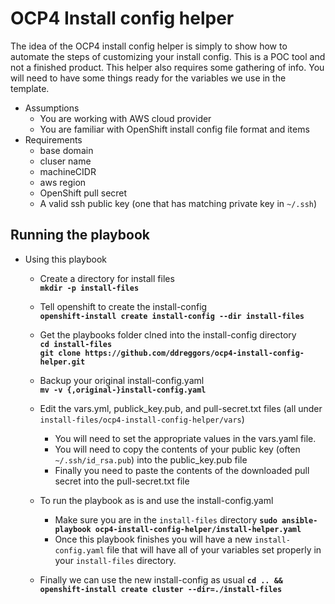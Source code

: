 # OCP4 Install config helper

The idea of the OCP4 install config helper is simply to show how to automate the steps of customizing your install config. This is a POC tool and not a finished product. This helper also requires some gathering of info. You will need to have some things ready for the variables we use in the template.

- Assumptions<br />
   - You are working with AWS cloud provider<br />
   - You are familiar with OpenShift install config file format and items<br />
- Requirements<br />
   - base domain<br />
   - cluser name<br />
   - machineCIDR<br />
   - aws region<br />
   - OpenShift pull secret<br />
   - A valid ssh public key (one that has matching private key in `~/.ssh`)

## Running the playbook
- Using this playbook<br />
  - Create a directory for install files<br />
    **`mkdir -p install-files`**

  - Tell openshift to create the install-config<br />
    **`openshift-install create install-config --dir install-files`**

  - Get the playbooks folder clned into the install-config directory<br />
    **`cd install-files`**<br />
    **`git clone https://github.com/ddreggors/ocp4-install-config-helper.git`**

  - Backup your original install-config.yaml<br />
    **`mv -v {,original-}install-config.yaml`**

  - Edit the vars.yml, publick_key.pub, and pull-secret.txt files (all under `install-files/ocp4-install-config-helper/vars`)<br />
    - You will need to set the appropriate values in the vars.yaml file.<br />
    - You will need to copy the contents of your public key (often `~/.ssh/id_rsa.pub`) into the public_key.pub file<br />
    - Finally you need to paste the contents of the downloaded pull secret into the pull-secret.txt file

  - To run the playbook as is and use the install-config.yaml<br />
    - Make sure you are in the `install-files` directory
    **`sudo ansible-playbook ocp4-install-config-helper/install-helper.yaml`**
    - Once this playbook finishes you will have a new `install-config.yaml` file that will have all of your variables set properly in your `install-files` directory.

  - Finally we can use the new install-config as usual
    **`cd .. && openshift-install create cluster --dir=./install-files`**
